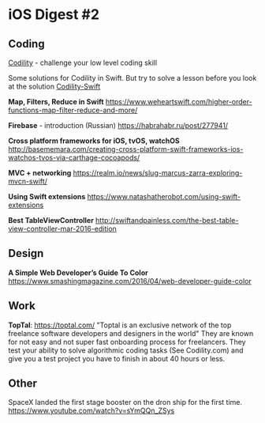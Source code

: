 iOS Digest #2
=======================

## Coding
[Codility](https://codility.com/) - challenge your low level coding skill 

Some solutions for Codility in Swift. But try to solve a lesson before you look at the solution
[Codility-Swift](https://github.com/arietis/codility-swift)

**Map, Filters, Reduce in Swift** 
https://www.weheartswift.com/higher-order-functions-map-filter-reduce-and-more/

**Firebase** - introduction (Russian)
https://habrahabr.ru/post/277941/

**Cross platform frameworks for iOS, tvOS, watchOS**
http://basememara.com/creating-cross-platform-swift-frameworks-ios-watchos-tvos-via-carthage-cocoapods/

**MVC + networking**
https://realm.io/news/slug-marcus-zarra-exploring-mvcn-swift/

**Using Swift extensions**
https://www.natashatherobot.com/using-swift-extensions

**Best TableViewController**
http://swiftandpainless.com/the-best-table-view-controller-mar-2016-edition

## Design
**A Simple Web Developer’s Guide To Color**
https://www.smashingmagazine.com/2016/04/web-developer-guide-color

## Work
**TopTal**: https://toptal.com/
"Toptal is an exclusive network of the top freelance software developers and designers in the world"
They are known for not easy and not super fast onboarding process for freelancers.
They test your ability to solve algorithmic coding tasks (See Codility.com) and give you a test project you have to finish in about 40 hours or less.

## Other
SpaceX landed the first stage booster on the dron ship for the first time. 
https://www.youtube.com/watch?v=sYmQQn_ZSys


